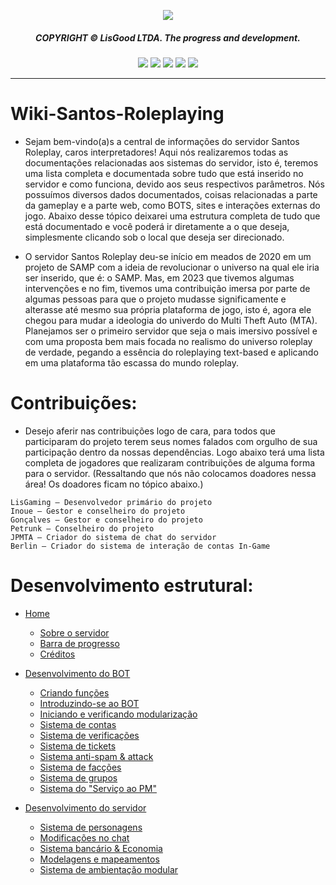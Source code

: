 <p align="center">
  <img src="https://media.discordapp.net/attachments/1077814640513384448/1156786264335454249/santos-bot-wallpaper.png"> 
</p><div align="center">
  <h5>COPYRIGHT © LisGood LTDA. The progress and development.</h4>
</div>

<div align="center">
  <img src="https://img.shields.io/badge/OS-Windows-blue?logo=windows&logoColor=white">
  <img src="https://img.shields.io/badge/Made_with-JavaScript-blue?logo=javascript&logoColor=white">
  <img src="https://img.shields.io/badge/Node.js->=12-blue?logo=node.js&logoColor=white">
  <img src="https://img.shields.io/badge/MySQL->=2.18.1-blue?logo=mysql&logoColor=white">
  <img src="https://img.shields.io/badge/Lua->=2.18.1-blue?logo=lua&logoColor=white">
</div>

<hr>

# Wiki-Santos-Roleplaying

- Sejam bem-vindo(a)s a central de informações do servidor Santos Roleplay, caros interpretadores! Aqui nós realizaremos todas as documentações relacionadas aos sistemas do servidor, isto é, teremos uma lista completa e documentada sobre tudo que está inserido no servidor e como funciona, devido aos seus respectivos parâmetros. Nós possuímos diversos dados documentados, coisas relacionadas a parte da gameplay e a parte web, como BOTS, sites e interações externas do jogo. Abaixo desse tópico deixarei uma estrutura completa de tudo que está documentado e você poderá ir diretamente a o que deseja, simplesmente clicando sob o local que deseja ser direcionado.

- O servidor Santos Roleplay deu-se início em meados de 2020 em um projeto de SAMP com a ideia de revolucionar o universo na qual ele iria ser inserido, que é: o SAMP. Mas, em 2023 que tivemos algumas intervenções e no fim, tivemos uma contribuição imersa por parte de algumas pessoas para que o projeto mudasse significamente e alterasse até mesmo sua própria plataforma de jogo, isto é, agora ele chegou para mudar a ideologia do univerdo do Multi Theft Auto (MTA). Planejamos ser o primeiro servidor que seja o mais imersivo possível e com uma proposta bem mais focada no realismo do universo roleplay de verdade, pegando a essência do roleplaying text-based e aplicando em uma plataforma tão escassa do mundo roleplay. 

# Contribuições:
- Desejo aferir nas contribuições logo de cara, para todos que participaram do projeto terem seus nomes falados com orgulho de sua participação dentro da nossas dependências. Logo abaixo terá uma lista completa de jogadores que realizaram contribuições de alguma forma para o servidor. (Ressaltando que nós não colocamos doadores nessa área! Os doadores ficam no tópico abaixo.)

```
LisGaming — Desenvolvedor primário do projeto
Inoue — Gestor e conselheiro do projeto
Gonçalves — Gestor e conselheiro do projeto
Petrunk — Conselheiro do projeto
JPMTA — Criador do sistema de chat do servidor
Berlin — Criador do sistema de interação de contas In-Game
```

# Desenvolvimento estrutural:
- [Home](https://github.com/userLisG/wiki-roleplaying-bot/wiki)
  * [Sobre o servidor](https://github.com/LisDevelop/Wiki-Santos-Roleplaying/wiki#sobre-o-servidor)
  * [Barra de progresso](https://github.com/LisDevelop/Wiki-Santos-Roleplaying/wiki#barra-de-progresso)
  * [Créditos](https://github.com/LisDevelop/Wiki-Santos-Roleplaying/wiki#cr%C3%A9ditos)

- [Desenvolvimento do BOT](https://pages.github.com/)
  * [Criando funções](https://github.com/LisDevelop/Wiki-Santos-Roleplaying/wiki/Desenvolvimento-do-BOT#criando-fun%C3%A7%C3%B5es)
  * [Introduzindo-se ao BOT](https://github.com/LisDevelop/Wiki-Santos-Roleplaying/wiki/Desenvolvimento-do-BOT#introduzindo-se-ao-bot)
  * [Iniciando e verificando modularização](https://github.com/LisDevelop/Wiki-Santos-Roleplaying/wiki/Desenvolvimento-do-BOT#iniciando-e-verificando-modulariza%C3%A7%C3%A3o)
  * [Sistema de contas](https://github.com/LisDevelop/Wiki-Santos-Roleplaying/wiki/Desenvolvimento-do-BOT#sistema-de-contas)
  * [Sistema de verificações](https://github.com/LisDevelop/Wiki-Santos-Roleplaying/wiki/Desenvolvimento-do-BOT#sistema-de-verifica%C3%A7%C3%B5es)
  * [Sistema de tickets](https://github.com/LisDevelop/Wiki-Santos-Roleplaying/wiki/Desenvolvimento-do-BOT#sistema-de-verifica%C3%A7%C3%B5es)
  * [Sistema anti-spam & attack](https://pages.github.com/)
  * [Sistema de facções](https://pages.github.com/)
  * [Sistema de grupos](https://pages.github.com/)
  * [Sistema do "Serviço ao PM"](https://pages.github.com/)
  
- [Desenvolvimento do servidor](https://pages.github.com/)
  * [Sistema de personagens](https://pages.github.com/)
  * [Modificações no chat](https://pages.github.com/)
  * [Sistema bancário & Economia](https://pages.github.com/)
  * [Modelagens e mapeamentos](https://pages.github.com/)
  * [Sistema de ambientação modular](https://pages.github.com/)
